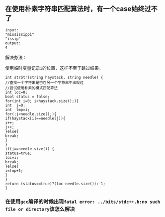 ## 在使用朴素字符串匹配算法时，有一个case始终过不了

```
input:
"mississippi"
"issip"
output:
4
```


解决办法：


使用临时变量记录`i`的位置，这样不至于跳过结果。

```
int strStr(string haystack, string needle) {
//查找一个字符串是否在另一个字符串中出现过
//尝试使用朴素的模式匹配算法
int loc=0;
bool status = false;
for(int i=0; i<haystack.size();){
int  j=0;
int  tmp=i;
for(;j<needle.size();){
if(haystack[i]==needle[j]){
i++;
j++;
}else{
break;
}
}
if(j==needle.size()) { 
status=true;
loc=i;
break;
}else{
i=tmp+1;
}
} 
return (status==true)?(loc-needle.size()):-1;
}
```


###  在使用`gcc`编译的时候出现`fatal error: ../bits/stdc++.h:no such file or directory`该怎么解决
